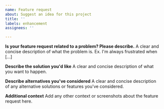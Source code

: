 ```yaml
---
name: Feature request
about: Suggest an idea for this project
title: ''
labels: enhancement
assignees: ''

---
```


<!--🔅🔅🔅🔅🔅🔅🔅🔅🔅🔅🔅🔅🔅🔅🔅🔅🔅🔅🔅🔅🔅🔅🔅🔅🔅🔅🔅🔅🔅🔅🔅

Oh hi there! 😄 

To expedite issue processing please search open and closed issues before submitting a new one.
Existing issues often contain information about workarounds, resolution, or progress updates.

🔅🔅🔅🔅🔅🔅🔅🔅🔅🔅🔅🔅🔅🔅🔅🔅🔅🔅🔅🔅🔅🔅🔅🔅🔅🔅🔅🔅🔅🔅🔅🔅🔅-->

**Is your feature request related to a problem? Please describe.**
A clear and concise description of what the problem is. Ex. I'm always frustrated when [...]

**Describe the solution you'd like**
A clear and concise description of what you want to happen.

**Describe alternatives you've considered**
A clear and concise description of any alternative solutions or features you've considered.

**Additional context**
Add any other context or screenshots about the feature request here.
